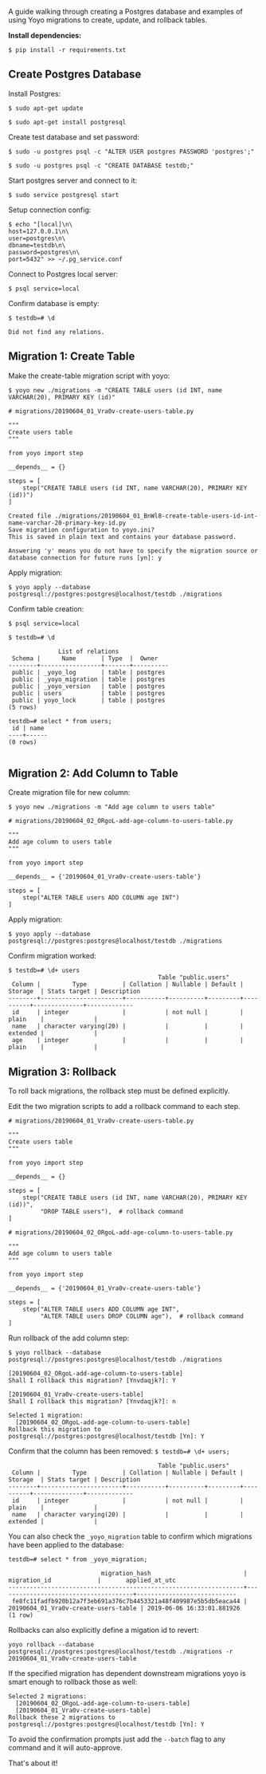 A guide walking through creating a Postgres database and examples of using Yoyo migrations to create, update, and rollback tables.

**Install dependencies:**

`$ pip install -r requirements.txt`

## Create Postgres Database
Install Postgres:

`$ sudo apt-get update`

`$ sudo apt-get install postgresql`

Create test database and set password:

`$ sudo -u postgres psql -c "ALTER USER postgres PASSWORD 'postgres';"`

`$ sudo -u postgres psql -c "CREATE DATABASE testdb;"`

Start postgres server and connect to it:

`$ sudo service postgresql start`

Setup connection config:
```
$ echo "[local]\n\ 
host=127.0.0.1\n\ 
user=postgres\n\ 
dbname=testdb\n\ 
password=postgres\n\ 
port=5432" >> ~/.pg_service.conf
```

Connect to Postgres local server:

`$ psql service=local`

Confirm database is empty:
```
$ testdb=# \d

Did not find any relations.
```


## Migration 1: Create Table
Make the create-table migration script with yoyo:

`$ yoyo new ./migrations -m "CREATE TABLE users (id INT, name VARCHAR(20), PRIMARY KEY (id)"`

```
# migrations/20190604_01_Vra0v-create-users-table.py

"""
Create users table
"""

from yoyo import step

__depends__ = {}

steps = [
    step("CREATE TABLE users (id INT, name VARCHAR(20), PRIMARY KEY (id))")
]

```
```
Created file ./migrations/20190604_01_BnWl8-create-table-users-id-int-name-varchar-20-primary-key-id.py
Save migration configuration to yoyo.ini?
This is saved in plain text and contains your database password.

Answering 'y' means you do not have to specify the migration source or database connection for future runs [yn]: y
```

Apply migration:

`$ yoyo apply --database postgresql://postgres:postgres@localhost/testdb ./migrations`

Confirm table creation:

`$ psql service=local` 

`$ testdb=# \d`

```
              List of relations
 Schema |      Name       | Type  |  Owner   
--------+-----------------+-------+----------
 public | _yoyo_log       | table | postgres
 public | _yoyo_migration | table | postgres
 public | _yoyo_version   | table | postgres
 public | users           | table | postgres
 public | yoyo_lock       | table | postgres
(5 rows)

testdb=# select * from users;
 id | name 
----+------
(0 rows)
 
```

## Migration 2: Add Column to Table
Create migration file for new column:

`$ yoyo new ./migrations -m "Add age column to users table"`

```
# migrations/20190604_02_ORgoL-add-age-column-to-users-table.py

"""
Add age column to users table
"""

from yoyo import step

__depends__ = {'20190604_01_Vra0v-create-users-table'}

steps = [
    step("ALTER TABLE users ADD COLUMN age INT")
]
```

Apply migration:

`$ yoyo apply --database postgresql://postgres:postgres@localhost/testdb ./migrations`

Confirm migration worked:

```
$ testdb=# \d+ users
                                          Table "public.users"
 Column |         Type          | Collation | Nullable | Default | Storage  | Stats target | Description 
--------+-----------------------+-----------+----------+---------+----------+--------------+-------------
 id     | integer               |           | not null |         | plain    |              | 
 name   | character varying(20) |           |          |         | extended |              | 
 age    | integer               |           |          |         | plain    |              | 
```

## Migration 3: Rollback
To roll back migrations, the rollback step must be defined explicitly.

Edit the two migration scripts to add a rollback command to each step.

```
# migrations/20190604_01_Vra0v-create-users-table.py

"""
Create users table
"""

from yoyo import step

__depends__ = {}

steps = [
    step("CREATE TABLE users (id INT, name VARCHAR(20), PRIMARY KEY (id))",
         "DROP TABLE users"),  # rollback command
]
```

```
# migrations/20190604_02_ORgoL-add-age-column-to-users-table.py 

"""
Add age column to users table
"""

from yoyo import step

__depends__ = {'20190604_01_Vra0v-create-users-table'}

steps = [
    step("ALTER TABLE users ADD COLUMN age INT",
         "ALTER TABLE users DROP COLUMN age"),  # rollback command
]       
```

Run rollback of the add column step:

`$ yoyo rollback --database postgresql://postgres:postgres@localhost/testdb ./migrations`

```
[20190604_02_ORgoL-add-age-column-to-users-table]
Shall I rollback this migration? [Ynvdaqjk?]: Y

[20190604_01_Vra0v-create-users-table]
Shall I rollback this migration? [Ynvdaqjk?]: n

Selected 1 migration:
  [20190604_02_ORgoL-add-age-column-to-users-table]
Rollback this migration to postgresql://postgres:postgres@localhost/testdb [Yn]: Y
```

Confirm that the column has been removed:
`$ testdb=# \d+ users;`

```
                                          Table "public.users"
 Column |         Type          | Collation | Nullable | Default | Storage  | Stats target | Description 
--------+-----------------------+-----------+----------+---------+----------+--------------+-------------
 id     | integer               |           | not null |         | plain    |              | 
 name   | character varying(20) |           |          |         | extended |              | 
```

You can also check the `_yoyo_migration` table to confirm which migrations have been applied to the database:

`testdb=# select * from _yoyo_migration;`

```
                          migration_hash                          |             migration_id             |       applied_at_utc       
------------------------------------------------------------------+--------------------------------------+----------------------------
 fe8fc11fadfb920b12a7f3eb691a376c7b4453321a48f409987e5b5db5eaca44 | 20190604_01_Vra0v-create-users-table | 2019-06-06 16:33:01.881926
(1 row)
```

Rollbacks can also explicitly define a migation id to revert:

`yoyo rollback --database postgresql://postgres:postgres@localhost/testdb ./migrations -r 20190604_01_Vra0v-create-users-table`

If the specified migration has dependent downstream migrations yoyo is smart enough to rollback those as well:

```
Selected 2 migrations:
  [20190604_02_ORgoL-add-age-column-to-users-table]
  [20190604_01_Vra0v-create-users-table]
Rollback these 2 migrations to postgresql://postgres:postgres@localhost/testdb [Yn]: Y
```

To avoid the confirmation prompts just add the `--batch` flag to any command and it will auto-approve.

That's about it!

